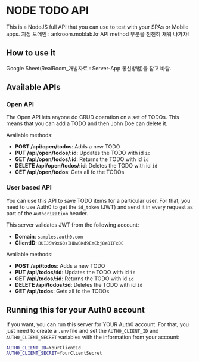 # NODE TODO API

This is a NodeJS full API that you can use to test with your SPAs or Mobile apps.
지정 도메인 : ankroom.moblab.kr
API method 부분을 천천히 채워 나가자!

## How to use it

Google Sheet(RealRoom_개발자료 : Server-App 통신방법)을 참고 바람.


## Available APIs

### Open API

The Open API lets anyone do CRUD operation on a set of TODOs. This means that you can add a TODO and then John Doe can delete it.

Available methods:

* **POST /api/open/todos**: Adds a new TODO
* **PUT /api/open/todos/:id**: Updates the TODO with id `id`
* **GET /api/open/todos/:id**: Returns the TODO with id `id`
* **DELETE /api/open/todos/:id**: Deletes the TODO with id `id`
* **GET /api/open/todos**: Gets all fo the TODOs

### User based API

You can use this API to save TODO items for a particular user. For that, you need to use Auth0 to get the `id_token` (JWT) and send it in every request as part of the `Authorization` header.

This server validates JWT from the following account:

* **Domain**: `samples.auth0.com`
* **ClientID**: `BUIJSW9x60sIHBw8Kd9EmCbj8eDIFxDC`

Available methods:

* **POST /api/todos**: Adds a new TODO
* **PUT /api/todos/:id**: Updates the TODO with id `id`
* **GET /api/todos/:id**: Returns the TODO with id `id`
* **DELETE /api/todos/:id**: Deletes the TODO with id `id`
* **GET /api/todos**: Gets all fo the TODOs

## Running this for your Auth0 account

If you want, you can run this server for YOUR Auth0 account. For that, you just need to create a `.env` file and set the `AUTH0_CLIENT_ID` and `AUTH0_CLIENT_SECRET` variables with the information from your account:

````bash
AUTH0_CLIENT_ID=YourClientId
AUTH0_CLIENT_SECRET=YourClientSecret
````


